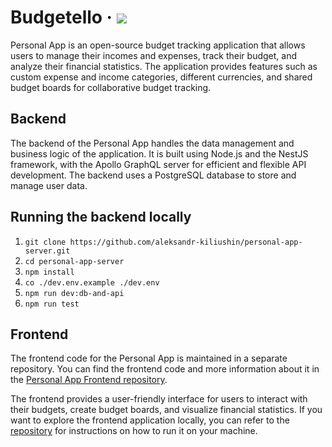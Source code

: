 # Budgetello &middot; <img src="https://github.com/aleksandr-kiliushin/personal-app-server/workflows/TypeScript checks, build and tests/badge.svg?branch=master" />

Personal App is an open-source budget tracking application that allows users to manage their incomes and expenses, track their budget, and analyze their financial statistics. The application provides features such as custom expense and income categories, different currencies, and shared budget boards for collaborative budget tracking.

## Backend

The backend of the Personal App handles the data management and business logic of the application. It is built using Node.js and the NestJS framework, with the Apollo GraphQL server for efficient and flexible API development. The backend uses a PostgreSQL database to store and manage user data.

## Running the backend locally

1. `git clone https://github.com/aleksandr-kiliushin/personal-app-server.git`
1. `cd personal-app-server`
1. `npm install`
1. `co ./dev.env.example ./dev.env`
1. `npm run dev:db-and-api`
1. `npm run test`

## Frontend

The frontend code for the Personal App is maintained in a separate repository. You can find the frontend code and more information about it in the [Personal App Frontend repository](https://github.com/aleksandr-kiliushin/personal-app-frontend).

The frontend provides a user-friendly interface for users to interact with their budgets, create budget boards, and visualize financial statistics. If you want to explore the frontend application locally, you can refer to the [repository](https://github.com/aleksandr-kiliushin/personal-app-frontend) for instructions on how to run it on your machine.
